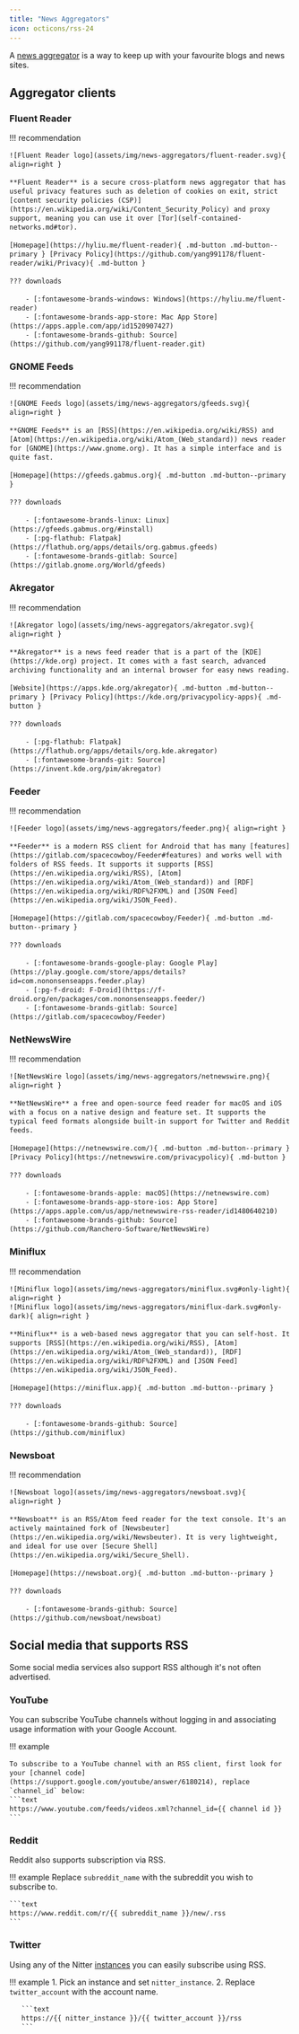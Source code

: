 ```yaml
---
title: "News Aggregators"
icon: octicons/rss-24
---
```


A [news aggregator](https://en.wikipedia.org/wiki/News_aggregator) is a way to keep up with your favourite blogs and news sites.

## Aggregator clients

### Fluent Reader

!!! recommendation

    ![Fluent Reader logo](assets/img/news-aggregators/fluent-reader.svg){ align=right }

    **Fluent Reader** is a secure cross-platform news aggregator that has useful privacy features such as deletion of cookies on exit, strict [content security policies (CSP)](https://en.wikipedia.org/wiki/Content_Security_Policy) and proxy support, meaning you can use it over [Tor](self-contained-networks.md#tor).

    [Homepage](https://hyliu.me/fluent-reader){ .md-button .md-button--primary } [Privacy Policy](https://github.com/yang991178/fluent-reader/wiki/Privacy){ .md-button }

    ??? downloads

        - [:fontawesome-brands-windows: Windows](https://hyliu.me/fluent-reader)
        - [:fontawesome-brands-app-store: Mac App Store](https://apps.apple.com/app/id1520907427)
        - [:fontawesome-brands-github: Source](https://github.com/yang991178/fluent-reader.git)

### GNOME Feeds

!!! recommendation

    ![GNOME Feeds logo](assets/img/news-aggregators/gfeeds.svg){ align=right }

    **GNOME Feeds** is an [RSS](https://en.wikipedia.org/wiki/RSS) and [Atom](https://en.wikipedia.org/wiki/Atom_(Web_standard)) news reader for [GNOME](https://www.gnome.org). It has a simple interface and is quite fast.

    [Homepage](https://gfeeds.gabmus.org){ .md-button .md-button--primary }

    ??? downloads

        - [:fontawesome-brands-linux: Linux](https://gfeeds.gabmus.org/#install)
        - [:pg-flathub: Flatpak](https://flathub.org/apps/details/org.gabmus.gfeeds)
        - [:fontawesome-brands-gitlab: Source](https://gitlab.gnome.org/World/gfeeds)

### Akregator

!!! recommendation

    ![Akregator logo](assets/img/news-aggregators/akregator.svg){ align=right }

    **Akregator** is a news feed reader that is a part of the [KDE](https://kde.org) project. It comes with a fast search, advanced archiving functionality and an internal browser for easy news reading.

    [Website](https://apps.kde.org/akregator){ .md-button .md-button--primary } [Privacy Policy](https://kde.org/privacypolicy-apps){ .md-button }

    ??? downloads

        - [:pg-flathub: Flatpak](https://flathub.org/apps/details/org.kde.akregator)
        - [:fontawesome-brands-git: Source](https://invent.kde.org/pim/akregator)

### Feeder

!!! recommendation

    ![Feeder logo](assets/img/news-aggregators/feeder.png){ align=right }

    **Feeder** is a modern RSS client for Android that has many [features](https://gitlab.com/spacecowboy/Feeder#features) and works well with folders of RSS feeds. It supports it supports [RSS](https://en.wikipedia.org/wiki/RSS), [Atom](https://en.wikipedia.org/wiki/Atom_(Web_standard)) and [RDF](https://en.wikipedia.org/wiki/RDF%2FXML) and [JSON Feed](https://en.wikipedia.org/wiki/JSON_Feed).

    [Homepage](https://gitlab.com/spacecowboy/Feeder){ .md-button .md-button--primary }

    ??? downloads

        - [:fontawesome-brands-google-play: Google Play](https://play.google.com/store/apps/details?id=com.nononsenseapps.feeder.play)
        - [:pg-f-droid: F-Droid](https://f-droid.org/en/packages/com.nononsenseapps.feeder/)
        - [:fontawesome-brands-gitlab: Source](https://gitlab.com/spacecowboy/Feeder)

### NetNewsWire

!!! recommendation

    ![NetNewsWire logo](assets/img/news-aggregators/netnewswire.png){ align=right }

    **NetNewsWire** a free and open-source feed reader for macOS and iOS with a focus on a native design and feature set. It supports the typical feed formats alongside built-in support for Twitter and Reddit feeds.

    [Homepage](https://netnewswire.com/){ .md-button .md-button--primary } [Privacy Policy](https://netnewswire.com/privacypolicy){ .md-button }

    ??? downloads

        - [:fontawesome-brands-apple: macOS](https://netnewswire.com)
        - [:fontawesome-brands-app-store-ios: App Store](https://apps.apple.com/us/app/netnewswire-rss-reader/id1480640210)
        - [:fontawesome-brands-github: Source](https://github.com/Ranchero-Software/NetNewsWire)

### Miniflux

!!! recommendation

    ![Miniflux logo](assets/img/news-aggregators/miniflux.svg#only-light){ align=right }
    ![Miniflux logo](assets/img/news-aggregators/miniflux-dark.svg#only-dark){ align=right }

    **Miniflux** is a web-based news aggregator that you can self-host. It supports [RSS](https://en.wikipedia.org/wiki/RSS), [Atom](https://en.wikipedia.org/wiki/Atom_(Web_standard)), [RDF](https://en.wikipedia.org/wiki/RDF%2FXML) and [JSON Feed](https://en.wikipedia.org/wiki/JSON_Feed).

    [Homepage](https://miniflux.app){ .md-button .md-button--primary }

    ??? downloads

        - [:fontawesome-brands-github: Source](https://github.com/miniflux)

### Newsboat

!!! recommendation

    ![Newsboat logo](assets/img/news-aggregators/newsboat.svg){ align=right }

    **Newsboat** is an RSS/Atom feed reader for the text console. It's an actively maintained fork of [Newsbeuter](https://en.wikipedia.org/wiki/Newsbeuter). It is very lightweight, and ideal for use over [Secure Shell](https://en.wikipedia.org/wiki/Secure_Shell).

    [Homepage](https://newsboat.org){ .md-button .md-button--primary }

    ??? downloads

        - [:fontawesome-brands-github: Source](https://github.com/newsboat/newsboat)

## Social media that supports RSS

Some social media services also support RSS although it's not often advertised.

### YouTube

You can subscribe YouTube channels without logging in and associating usage information with your Google Account.

!!! example

    To subscribe to a YouTube channel with an RSS client, first look for your [channel code](https://support.google.com/youtube/answer/6180214), replace `channel_id` below:
    ```text
    https://www.youtube.com/feeds/videos.xml?channel_id={{ channel id }}
    ```

### Reddit

Reddit also supports subscription via RSS.

!!! example
    Replace `subreddit_name` with the subreddit you wish to subscribe to.

    ```text
    https://www.reddit.com/r/{{ subreddit_name }}/new/.rss
    ```

### Twitter

Using any of the Nitter [instances](https://github.com/zedeus/nitter/wiki/Instances) you can easily subscribe using RSS.

!!! example
    1. Pick an instance and set `nitter_instance`.
    2. Replace `twitter_account` with the account name.

       ```text
       https://{{ nitter_instance }}/{{ twitter_account }}/rss
       ```
